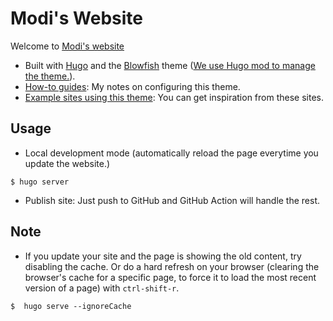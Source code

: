 # Modi's Website

Welcome to [Modi's website](https://8igmac.github.io/)

- Built with [Hugo](https://gohugo.io/) and the
  [Blowfish](https://blowfish.page/docs/) theme
  ([We use Hugo mod to manage the theme.](https://blowfish.page/docs/installation/#install-using-hugo)).
- [How-to guides](./howto.md): My notes on configuring this theme.
- [Example sites using this theme](https://blowfish.page/users/): You can get inspiration from these sites.

## Usage

- Local development mode (automatically reload the page everytime you update the website.)

```
$ hugo server
```

- Publish site: Just push to GitHub and GitHub Action will handle the rest.

## Note

- If you update your site and the page is showing the old content,
  try disabling the cache. Or do a hard refresh on your browser 
  (clearing the browser's cache for a specific page,
  to force it to load the most recent version of a page)
  with `ctrl-shift-r`.

```
$  hugo serve --ignoreCache
```
